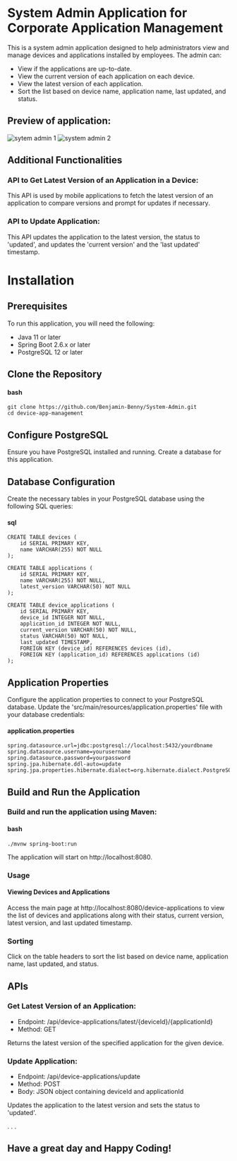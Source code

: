 # System Admin Application for Corporate Application Management

This is a system admin application designed to help administrators view and manage devices and applications installed by employees. The admin can:

- View if the applications are up-to-date.
- View the current version of each application on each device.
- View the latest version of each application.
- Sort the list based on device name, application name, last updated, and status.

## Preview of application: 
![sytem admin 1](https://github.com/user-attachments/assets/50b1805e-5be3-43a2-83eb-b1420eeac6c1)
![system admin 2](https://github.com/user-attachments/assets/13f9244b-2f88-4438-bbda-2c6e3f73d80d)


## Additional Functionalities
 
### API to Get Latest Version of an Application in a Device:

This API is used by mobile applications to fetch the latest version of an application to compare versions and prompt for updates if necessary.

### API to Update Application:

This API updates the application to the latest version, the status to 'updated', and updates the 'current version' and the 'last updated' timestamp.

# Installation

## Prerequisites

To run this application, you will need the following:

- Java 11 or later
-  Spring Boot 2.6.x or later
- PostgreSQL 12 or later

## Clone the Repository

#### bash
```
git clone https://github.com/Benjamin-Benny/System-Admin.git
cd device-app-management
```

## Configure PostgreSQL
Ensure you have PostgreSQL installed and running. Create a database for this application.

## Database Configuration
Create the necessary tables in your PostgreSQL database using the following SQL queries:

#### sql
```
CREATE TABLE devices (
    id SERIAL PRIMARY KEY,
    name VARCHAR(255) NOT NULL
);

CREATE TABLE applications (
    id SERIAL PRIMARY KEY,
    name VARCHAR(255) NOT NULL,
    latest_version VARCHAR(50) NOT NULL
);

CREATE TABLE device_applications (
    id SERIAL PRIMARY KEY,
    device_id INTEGER NOT NULL,
    application_id INTEGER NOT NULL,
    current_version VARCHAR(50) NOT NULL,
    status VARCHAR(50) NOT NULL,
    last_updated TIMESTAMP,
    FOREIGN KEY (device_id) REFERENCES devices (id),
    FOREIGN KEY (application_id) REFERENCES applications (id)
);
```

## Application Properties
Configure the application properties to connect to your PostgreSQL database. Update the 'src/main/resources/application.properties' file with your database credentials:

#### application.properties
```
spring.datasource.url=jdbc:postgresql://localhost:5432/yourdbname
spring.datasource.username=yourusername
spring.datasource.password=yourpassword
spring.jpa.hibernate.ddl-auto=update
spring.jpa.properties.hibernate.dialect=org.hibernate.dialect.PostgreSQLDialect
```


##  Build and Run the Application

### Build and run the application using Maven:

#### bash
```
./mvnw spring-boot:run
```

The application will start on http://localhost:8080.

### Usage
#### Viewing Devices and Applications
Access the main page at http://localhost:8080/device-applications to view the list of devices and applications along with their status, current version, latest version, and last updated timestamp.

### Sorting
Click on the table headers to sort the list based on device name, application name, last updated, and status.


## APIs

### Get Latest Version of an Application:

- Endpoint: /api/device-applications/latest/{deviceId}/{applicationId}
- Method: GET

 Returns the latest version of the specified application for the given device.


### Update Application:

- Endpoint: /api/device-applications/update
- Method: POST
- Body: JSON object containing deviceId and applicationId

Updates the application to the latest version and sets the status to 'updated'.

. 
.
.
## Have a great day and Happy Coding!

